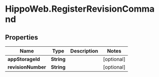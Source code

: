 # HippoWeb.RegisterRevisionCommand

## Properties

Name | Type | Description | Notes
------------ | ------------- | ------------- | -------------
**appStorageId** | **String** |  | [optional] 
**revisionNumber** | **String** |  | [optional] 


